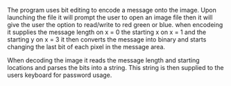The program uses bit editing to encode a message onto the image.
Upon launching the file it will prompt the user to open an image file then it will give the user the option to read/write to red green or blue.
when encodeing it supplies the message length on x = 0 the starting x on x = 1 and the starting y on x = 3
it then converts the message into binary and starts changing the last bit of each pixel in the message area.

When decoding the image it reads the message length and starting locations and parses the bits into a string. This string is then supplied to the users keyboard for password usage.
